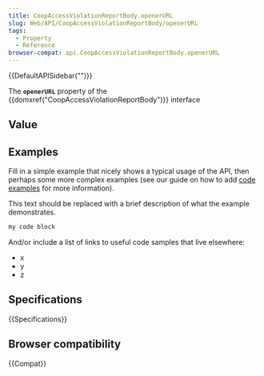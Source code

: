 ```yaml
---
title: CoopAccessViolationReportBody.openerURL
slug: Web/API/CoopAccessViolationReportBody/openerURL
tags:
  - Property
  - Reference
browser-compat: api.CoopAccessViolationReportBody.openerURL
---
```

{{DefaultAPISidebar("")}}

The **`openerURL`** property of the {{domxref("CoopAccessViolationReportBody")}} interface 

## Value



## Examples

Fill in a simple example that nicely shows a typical usage of the API, then perhaps some more complex examples (see our guide on how to add [code examples](/en-US/docs/MDN/Contribute/Structures/Code_examples) for more information).

This text should be replaced with a brief description of what the example demonstrates.

```js
my code block
```

And/or include a list of links to useful code samples that live elsewhere:

*   x
*   y
*   z

## Specifications

{{Specifications}}

## Browser compatibility

{{Compat}}


